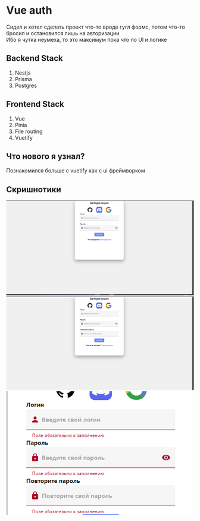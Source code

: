 # Vue auth

Сидел и хотел сделать проект что-то вроде гугл формс, потом что-то бросил и остановился лишь на авторизации <br>
Ибо я чутка неумеха, то это максимум пока что по UI и логике

## Backend Stack

<ol>
    <li>Nestjs</li>
    <li>Prisma</li>
    <li>Postgres</li>
</ol>

## Frontend Stack

<ol>
    <li>Vue</li>
    <li>Pinia</li>
    <li>File routing</li>
    <li>Vuetify</li>
</ol>

## Что нового я узнал?

Познакомился больше с vuetify как с ui фреймворком

## Скришнотики

<img src='./login page.png'>
<img src='./register_page.png'>
<img src='./validation_form.png'>

